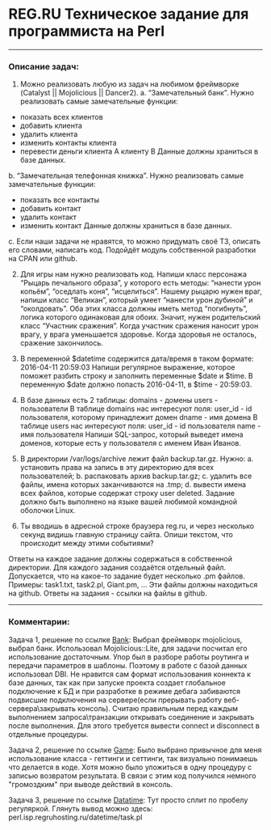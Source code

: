 # REG.RU Техническое задание для программиста на Perl
---
### Описание задач:

1.	Можно реализовать любую из задач на любимом фреймворке (Catalyst || Mojolicious || Dancer2).
a.	“Замечательный банк”. Нужно реализовать самые замечательные функции:
- показать всех клиентов
- добавить клиента
- удалить клиента
- изменить контакты клиента
- перевести деньги клиента A клиенту B
Данные должны храниться в базе данных.

b.	“Замечательная телефонная книжка”. Нужно реализовать самые замечательные функции:
- показать все контакты
- добавить контакт
- удалить контакт
- изменить контакт
Данные должны храниться в базе данных.

c.	Если наши задачи не нравятся, то можно придумать своё ТЗ, описать его словами, написать код. Подойдёт модуль собственной разработки на CPAN или github.

2.	Для игры нам нужно реализовать код. Напиши класс персонажа “Рыцарь печального образа”, у которого есть методы: “нанести урон копьём”, “оседлать коня”, “исцелиться”. Нашему рыцарю нужен враг, напиши класс “Великан”, который умеет “нанести урон дубиной” и “околдовать”. Оба этих класса должны иметь метод “погибнуть”, логика которого одинаковая для обоих. Значит, нужен родительский класс “Участник сражения”. Когда участник сражения наносит урон врагу, у врага уменьшается здоровье. Когда здоровья не осталось, сражение закончилось.

3.	В переменной $datetime содержится дата/время в таком формате:
2016-04-11 20:59:03
Напиши регулярное выражение, которое поможет разбить строку и заполнить переменные $date и $time. В переменную $date должно попасть 2016-04-11, в $time - 20:59:03.

4.	В базе данных есть 2 таблицы:
domains - домены
users - пользователи
В таблице domains нас интересуют поля:
user_id - id пользователя, которому принадлежит домен
dname - имя домена
В таблице users нас интересуют поля:
user_id - id пользователя
name - имя пользователя
Напиши SQL-запрос, который выведет имена доменов, которые есть у пользователя с именем Иван Иванов.

5.	В директории /var/logs/archive лежит файл backup.tar.gz. Нужно:
a.	установить права на запись в эту директорию для всех пользователей;
b.	распаковать архив backup.tar.gz;
c.	удалить все файлы, имена которых заканчиваются на .tmp;
d.	вывести имена всех файлов, которые содержат строку user deleted.
Задание должно быть выполнено на языке вашей любимой командной оболочки Linux.

6.	Ты вводишь в адресной строке браузера reg.ru, и через несколько секунд видишь главную страницу сайта. Опиши текстом, что происходит между этими событиями?

Ответы на каждое задание должны содержаться в собственной директории. Для каждого задания создаётся отдельный файл. Допускается, что на какое-то задание будет несколько .pm файлов. Примеры: task1.txt, task2.pl, Giant.pm, … Эти файлы должны находиться на github. Ответы на задания - ссылки на файлы в github.

---

### Комментарии:

Задача 1, решение по ссылке [Bank](https://github.com/OBoyarov/REGRU_Perl/tree/main/Bank):
Выбрал фреймворк mojolicious, выбрал банк. 
Использовал Mojolicious::Lite, для задачи посчитал его использование достаточным.
Упор был в разборе работы роутинга и передачи параметров в шаблоны. Поэтому в работе с базой данных использовал DBI.
Не нравится сам формат использования коннекта к базе данных, так как при запуске проекта создает глобальное подключение к БД и при разработке в режиме дебага забиваются подвисшие подключения на сервере(если прерывать работу веб-сервера\закрывать консоль). Считаю правильным перед каждым выполнением запроса\транзакции открывать соединение и закрывать после выполнения. Для этого требуется вывести connect и disconnect в отдельные процедуры.

Задача 2, решение по ссылке [Game]([https://github.com/OBoyarov/REGRU_Perl/tree/main/Game]):
Было выбрано привычное для меня использование класса - геттинги и сеттинги, так визуально понимаешь что делается в коде. Хотя можно было уложиться в одну процедуру с записью возвратом результата. В связи с этим код получился немного "громоздким" при выводе действий в консоль.

Задача 3, решение по ссылке [Datatime]([https://github.com/OBoyarov/REGRU_Perl/tree/main/Datatime]):
Тут просто сплит по пробелу регуляркой.
Глянуть вывод можно здесь: perl.isp.regruhosting.ru/datetime/task.pl



